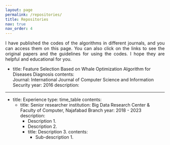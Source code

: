 ```yaml
---
layout: page
permalink: /repositories/
title: Repositories
nav: true
nav_order: 4
---
```

<p align="justify">I have published the codes of the algorithms in different journals, and you can access them on this page. You can also click on the links to see the original papers and the guidelines for using the codes. I hope they are helpful and educational for you.</P>

- title: Feature Selection Based on Whale Optimization Algorithm for Diseases Diagnosis
  contents:  
      Journal: International Journal of Computer Science and Information Security
      year: 2016
      description:
--- 
- title: Experience
  type: time_table
  contents:
    - title: Senior researcher
      institution: Big Data Research Center & Faculty of Computer, Najafabad Branch
      year: 2018 - 2023
      description:
        - Description 1.
        - Description 2.
        - title: Description 3.
          contents:
            - Sub-description 1.

              
  

